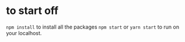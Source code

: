 # to start off

`npm install` to install all the packages
`npm start` or `yarn start` to run on your localhost.

